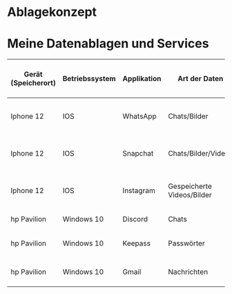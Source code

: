 # Ablagekonzept

# Meine Datenablagen und Services

| Gerät (Speicherort) | Betriebssystem | Applikation | Art der Daten | Auf Zentralem Server gespeichert | User friendly privacy policy | Folgen von Datenverlust 				| Folgen von Diebstahl 					| Backup vorhanden | Art des Backups 				| Häufigkeit des Backups 			| Massnahmen |
| ------------------- | -------------- | ----------- | ------------- | -------------------------------- | ---------------------------- | -------------------------------------- | ------------------------------------- | ---------------- | ------------------------------ | --------------------------------- | ---------- |
| Iphone 12			  |	IOS			   | WhatsApp	 | Chats/Bilder	 | Ja								| Nein						   | Velust von Chats/Bilder	   			| Gestolene private Bidler von Freunden	| Ja			   | iCloud			  				| Sobald Daten gespeichert werden	|	Keine	 |
| Iphone 12			  |	IOS			   | Snapchat	 | Chats/Bilder/Videos	 | Ja								| Nein						   | Velust von Chats/Bilder	   			| Gestolene private Bidler von Freunden	| Ja			   | iCloud			  				| Sobald Daten gespeichert werden	|	Keine	 |
| Iphone 12			  |	IOS			   | Instagram	 | Gespeicherte	Videos/Bilder	 | Ja								| Nein						   | Keine   								| Gestolene private Bidler von Freunden	| Ja			   | iCloud			  				| Sobald Daten gespeichert werden	|	Keine	 |
| hp Pavilion		  | Windows 10			   | Discord	 | Chats	 	 | Ja								| Nein						   | Velust von Chats   					| Keine									| Nein			   | N/A			  				| N/A								|	Keine	 |
| hp Pavilion		  | Windows	10		   | Keepass	 | Passwörter	 	 | Ja								| Ja						   | Velust vielen Passwörter   					| Zugriff zu vielen Accounts/Daten									| Nein	| N/A | N/A | Keine	
| hp Pavilion		  | Windows	10		   | Gmail	 | Nachrichten	 	 | Ja								| Ja						   | Velust von Wichtigen Konversationen   					| Zugriff auf Private Informationen									| Nein			   | N/A			  				| N/A								|	Keine	 |	   | N/A			  				| N/A								|	Keine	 |
